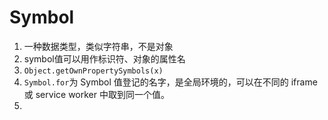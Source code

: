 # Symbol

1. 一种数据类型，类似字符串，不是对象
2. symbol值可以用作标识符、对象的属性名
3. `Object.getOwnPropertySymbols(x)`
4. `Symbol.for`为 Symbol 值登记的名字，是全局环境的，可以在不同的 iframe 或 service worker 中取到同一个值。
5. 
